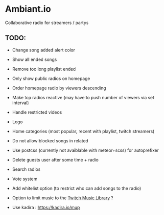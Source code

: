 # Ambiant.io
Collaborative radio for streamers / partys

## TODO:

* Change song added alert color
* Show all ended songs
* Remove too long playlist ended
* Only show public radios on homepage
* Order homepage radio by viewers descending
* Make top radios reactive (may have to push number of viewers via set interval)
* Handle restricted videos
* Logo
* Home categories (most popular, recent with playlist, twitch streamers)
* Do not allow blocked songs in related
* Use postcss (currently not avaiblable with meteor+scss) for autoprefixer
* Delete guests user after some time + radio
* Search radios

* Vote system
* Add whitelist option (to restrict who can add songs to the radio)
* Option to limit music to the [Twitch Music Library](http://music.twitch.tv/) ?
* Use kadira : https://kadira.io/mup
